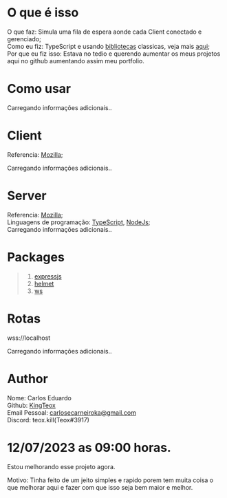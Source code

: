 # O que é isso

O que faz: Simula uma fila de espera aonde cada Client conectado e gerenciado;<br>
Como eu fiz: TypeScript e usando [bibliotecas](#packages) classicas, veja mais [aqui](#server);<br>
Por que eu fiz isso: Estava no tedio e querendo aumentar os meus projetos aqui no github aumentando assim meu portfolio.

# Como usar

Carregando informações adicionais..

# Client

Referencia: [Mozilla](https://developer.mozilla.org/en-US/docs/Web/API/WebSockets_API/Writing_WebSocket_client_applications);<br>

Carregando informações adicionais..

# Server

Referencia: [Mozilla](https://developer.mozilla.org/pt-BR/docs/Web/API/WebSockets_API/Writing_WebSocket_servers);<br>
Linguagens de programação: [TypeScript](https://www.typescriptlang.org/), [NodeJs](https://nodejs.org/);<br>
Carregando informações adicionais..

# Packages

> 1. [expressjs](https://expressjs.com/)
> 2. [helmet](https://helmetjs.github.io/)
> 3. [ws](https://www.npmjs.com/package/ws)

# Rotas

wss://localhost

Carregando informações adicionais..

# Author

Nome: Carlos Eduardo<br>
Github: [KingTeox](https://github.com/KingTeox/)<br>
Email Pessoal: [carlosecarneiroka@gmail.com](mailto:carlosecarneiroka@gmail.com)<br>
Discord: teox.kill(Teox#3917)

# 12/07/2023 as 09:00 horas.

Estou melhorando esse projeto agora.

Motivo: Tinha feito de um jeito simples e rapido porem tem muita coisa o que melhorar aqui e fazer com que isso seja bem maior e melhor.
